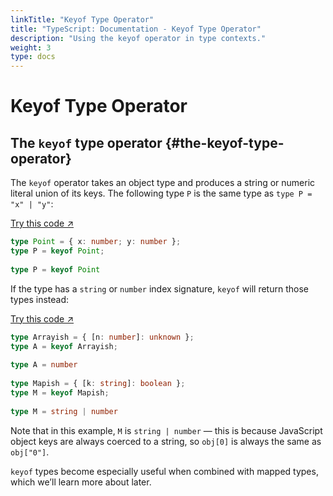 ```yaml
---
linkTitle: "Keyof Type Operator"
title: "TypeScript: Documentation - Keyof Type Operator"
description: "Using the keyof operator in type contexts."
weight: 3
type: docs
---
```


# Keyof Type Operator

## The `keyof` type operator {#the-keyof-type-operator}

The `keyof` operator takes an object type and produces a string or numeric literal union of its keys.
The following type `P` is the same type as `type P = "x" | "y"`:

[Try this code ↗](https://www.typescriptlang.org/play/#code/C4TwDgpgBACg9gSwHbCgXigbygDwFxRICuAtgEYQBOA3FCAceVVAL7UBQoks6UA1hBBwAZrEQoOAeklRZAPQD8QA)

```ts
type Point = { x: number; y: number };
type P = keyof Point;
    
type P = keyof Point
```

If the type has a `string` or `number` index signature, `keyof` will return those types instead:

[Try this code ↗](https://www.typescriptlang.org/play/#code/C4TwDgpgBAggTnAhiAlgZwBZQLxQN5QDaAdgFxTECuAtgEYRwC65lxA1sQPYDuxUAvgG4AUKEiwcUNhBCcAZrATJ0GEQHo1ULQD0A-MNHhoAWURgVkgoTbk0wOCmIBzZlFqdOAGwiI+Qw+LGktKyCqbmmOqaOrpAA)

```ts
type Arrayish = { [n: number]: unknown };
type A = keyof Arrayish;
    
type A = number
 
type Mapish = { [k: string]: boolean };
type M = keyof Mapish;
    
type M = string | number
```

Note that in this example, `M` is `string | number` — this is because JavaScript object keys are always coerced to a string, so `obj[0]` is always the same as `obj["0"]`.

`keyof` types become especially useful when combined with mapped types, which we’ll learn more about later.
